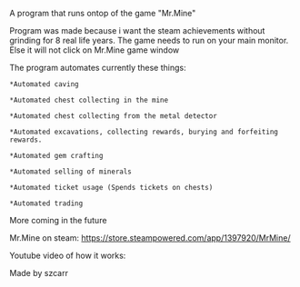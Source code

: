 A program that runs ontop of the game "Mr.Mine"

Program was made because i want the steam achievements without grinding for 8 real life years.
The game needs to run on your main monitor. Else it will not click on Mr.Mine game window

The program automates currently these things:

    *Automated caving

    *Automated chest collecting in the mine

    *Automated chest collecting from the metal detector

    *Automated excavations, collecting rewards, burying and forfeiting rewards.
    
    *Automated gem crafting

    *Automated selling of minerals
    
    *Automated ticket usage (Spends tickets on chests)
    
    *Automated trading

More coming in the future

Mr.Mine on steam: 
https://store.steampowered.com/app/1397920/MrMine/

Youtube video of how it works:
<Link>

Made by szcarr
